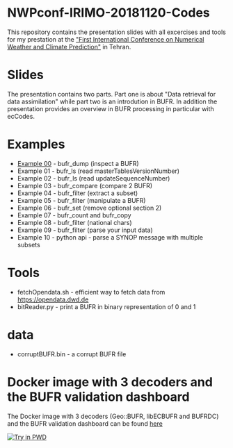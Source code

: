 # NWPconf-IRIMO-20181120-Codes

This repository contains the presentation slides with all excercises and tools for my prestation at the ["First International Conference on Numerical Weather and Climate Prediction"](http://nwpconf.irimo.ir/) in Tehran.

# Slides
The presentation contains two parts. Part one is about "Data retrieval for data assimilation" while part two is an introdution in BUFR. In addition the presentation provides an overview in BUFR processing in particular with ecCodes.

# Examples
- [Example 00](https://github.com/mheene/NWPconf-IRIMO-20181120-Codes/tree/master/examples/ex00-bufr_dump) - bufr_dump (inspect a BUFR)
- Example 01 - bufr_ls (read masterTablesVersionNumber)
- Example 02 - bufr_ls (read updateSequenceNumber)
- Example 03 - bufr_compare (compare 2 BUFR)
- Example 04 - bufr_filter (extract a subset)
- Example 05 - bufr_filter (manipulate a BUFR)
- Example 06 - bufr_set (remove optional section 2)
- Example 07 - bufr_count and bufr_copy
- Example 08 - bufr_filter (national chars)
- Example 09 - bufr_filter (parse your input data)
- Example 10 - python api - parse a SYNOP message with multiple subsets

# Tools
- fetchOpendata.sh - efficient way to fetch data from https://opendata.dwd.de
- bitReader.py - print a BUFR in binary representation of 0 and 1

# data
- corruptBUFR.bin - a corrupt BUFR file

# Docker image with 3 decoders and the BUFR validation dashboard
The Docker image with 3 decoders (Geo::BUFR, libECBUFR and BUFRDC) and the BUFR validation dashboard can be found [here](https://github.com/mheene/allInOne)

[![Try in PWD](https://raw.githubusercontent.com/play-with-docker/stacks/master/assets/images/button.png)](https://labs.play-with-docker.com/?stack=https://raw.githubusercontent.com/mheene/allInOne/master/stack.yml)


